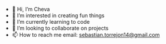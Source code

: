 - 👋 Hi, I’m Cheva
- 👀 I’m interested in creating fun things
- 🌱 I’m currently learning to code
- 💞️ I’m looking to collaborate on projects
- 📫 How to reach me email: sebastian.torrejon14@gmail.com

